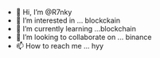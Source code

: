 - 👋 Hi, I’m @R7nky
- 👀 I’m interested in ... blockckain
- 🌱 I’m currently learning ...blockchain
- 💞️ I’m looking to collaborate on ... binance
- 📫 How to reach me ... hyy

<!---
R7nky/R7nky is a ✨ special ✨ repository because its `README.md` (this file) appears on your GitHub profile.
You can click the Preview link to take a look at your changes.
--->
